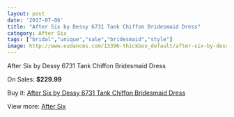 ```yaml
---
layout: post
date: '2017-07-06'
title: "After Six by Dessy 6731 Tank Chiffon Bridesmaid Dress"
category: After Six
tags: ["bridal","unique","sale","bridesmaid","style"]
image: http://www.eudances.com/13396-thickbox_default/after-six-by-dessy-6731-tank-chiffon-bridesmaid-dress.jpg
---
```

After Six by Dessy 6731 Tank Chiffon Bridesmaid Dress

On Sales: **$229.99**
<a href="https://www.eudances.com/en/after-six/4045-after-six-by-dessy-6731-tank-chiffon-bridesmaid-dress.html"><amp-img layout="responsive" width="600" height="600" src="//www.eudances.com/13396-thickbox_default/after-six-by-dessy-6731-tank-chiffon-bridesmaid-dress.jpg" alt="After Six by Dessy 6731 Tank Chiffon Bridesmaid Dress 0" /></a>
<a href="https://www.eudances.com/en/after-six/4045-after-six-by-dessy-6731-tank-chiffon-bridesmaid-dress.html"><amp-img layout="responsive" width="600" height="600" src="//www.eudances.com/13399-thickbox_default/after-six-by-dessy-6731-tank-chiffon-bridesmaid-dress.jpg" alt="After Six by Dessy 6731 Tank Chiffon Bridesmaid Dress 1" /></a>
<a href="https://www.eudances.com/en/after-six/4045-after-six-by-dessy-6731-tank-chiffon-bridesmaid-dress.html"><amp-img layout="responsive" width="600" height="600" src="//www.eudances.com/13398-thickbox_default/after-six-by-dessy-6731-tank-chiffon-bridesmaid-dress.jpg" alt="After Six by Dessy 6731 Tank Chiffon Bridesmaid Dress 2" /></a>
<a href="https://www.eudances.com/en/after-six/4045-after-six-by-dessy-6731-tank-chiffon-bridesmaid-dress.html"><amp-img layout="responsive" width="600" height="600" src="//www.eudances.com/13397-thickbox_default/after-six-by-dessy-6731-tank-chiffon-bridesmaid-dress.jpg" alt="After Six by Dessy 6731 Tank Chiffon Bridesmaid Dress 3" /></a>

Buy it: [After Six by Dessy 6731 Tank Chiffon Bridesmaid Dress](https://www.eudances.com/en/after-six/4045-after-six-by-dessy-6731-tank-chiffon-bridesmaid-dress.html "After Six by Dessy 6731 Tank Chiffon Bridesmaid Dress")

View more: [After Six](https://www.eudances.com/en/50-after-six "After Six")